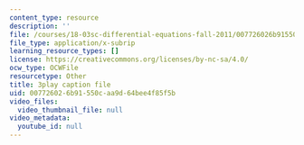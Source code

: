 ```yaml
---
content_type: resource
description: ''
file: /courses/18-03sc-differential-equations-fall-2011/007726026b91550caa9d64bee4f85f5b_jzzpxqVohhI.vtt
file_type: application/x-subrip
learning_resource_types: []
license: https://creativecommons.org/licenses/by-nc-sa/4.0/
ocw_type: OCWFile
resourcetype: Other
title: 3play caption file
uid: 00772602-6b91-550c-aa9d-64bee4f85f5b
video_files:
  video_thumbnail_file: null
video_metadata:
  youtube_id: null
---
```

